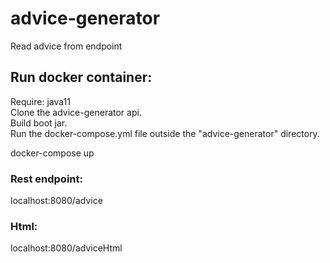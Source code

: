 # advice-generator

Read advice from endpoint


## Run docker container:
Require: java11  
Clone the advice-generator api.  
Build boot jar.  
Run the docker-compose.yml file outside the "advice-generator" directory.  

docker-compose up

### Rest endpoint:
localhost:8080/advice

### Html:
localhost:8080/adviceHtml


